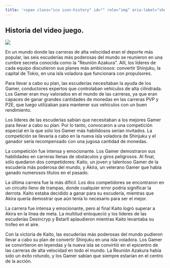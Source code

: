 ```yaml
---
title: '<span class="ico icon-history" id="" role="img" aria-label="sheep"></span>Historia del video juego'
---
```


<!-- endexcerpt -->

## Historia del video juego.

<img src="/static/01db81cc4c21decfde445c6f4736a209/70c22/vr-logotipo.webp"/>

En un mundo donde las carreras de alta velocidad eran el deporte más popular, las seis escuderías más poderosas del mundo se reunieron en una cumbre secreta conocida como la "Reunión Azakura". Allí, los líderes de cada equipo discutieron sus planes más ambiciosos: convertir Shinjuku, la capital de Tokio, en una isla voladora que funcionara con propulsores.
  
Para llevar a cabo su plan, las escuderías necesitaban la ayuda de los Gamer, conductores expertos que controlaban vehículos de alta cilindrada. Los Gamer eran muy valorados en el mundo de las carreras, ya que eran capaces de ganar grandes cantidades de monedas en las carreras PVP y P2E, que luego utilizaban para mantener sus vehículos con un buen rendimiento.
  
Los líderes de las escuderías sabían que necesitaban a los mejores Gamer para llevar a cabo su plan. Por lo tanto, convocaron a una competición especial en la que sólo los Gamer más habilidosos serían invitados. La competición se llevaría a cabo en la nueva isla voladora de Shinjuku y el ganador sería recompensado con una jugosa cantidad de monedas.

La competición fue intensa y emocionante. Los Gamer demostraron sus habilidades en carreras llenas de obstáculos y giros peligrosos. Al final, sólo quedaron dos competidores: Kaito, un joven y talentoso Gamer de la escudería más poderosa del mundo, y Akira, un veterano Gamer que había ganado numerosos títulos en el pasado.
  
La última carrera fue la más difícil. Los dos competidores se encontraron en un circuito lleno de trampas, donde cualquier error podría significar la derrota. Kaito estaba decidido a ganar para su escudería, mientras que Akira quería demostrar que aún tenía lo necesario para ser el mejor.

La carrera fue intensa y emocionante, pero al final Kaito logró superar a Akira en la línea de meta. La multitud enloqueció y los líderes de las escuderías Desincryp y BstarII aplaudieron mientras Kaito levantaba su trofeo en el aire.
  
Con la victoria de Kaito, las escuderías más poderosas del mundo pudieron llevar a cabo su plan de convertir Shinjuku en una isla voladora. Los Gamer se convirtieron en leyendas y la nueva isla se convirtió en el epicentro de las carreras de alta velocidad en todo el mundo. La Reunión Azakura había sido un éxito rotundo, y los Gamer sabían que siempre estarían en el centro de la acción.